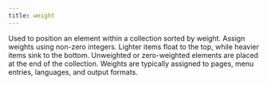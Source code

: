 ```yaml
---
title: weight
---
```


Used to position an element within a collection sorted by weight. Assign weights using non-zero integers. Lighter items float to the top, while heavier items sink to the bottom. Unweighted or zero-weighted elements are placed at the end of the collection. Weights are typically assigned to pages, menu entries, languages, and output formats.
